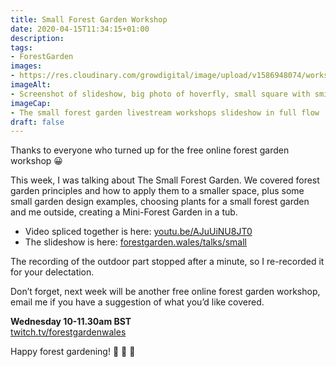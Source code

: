 ```yaml
---
title: Small Forest Garden Workshop
date: 2020-04-15T11:34:15+01:00
description: 
tags: 
- ForestGarden
images: 
- https://res.cloudinary.com/growdigital/image/upload/v1586948074/workshop-small-200415.jpg
imageAlt:
- Screenshot of slideshow, big photo of hoverfly, small square with smirking face
imageCap:
- The small forest garden livestream workshops slideshow in full flow
draft: false
---
```


Thanks to everyone who turned up for the free online forest garden workshop 😀

This week, I was talking about The Small Forest Garden. We covered forest garden principles and how to apply them to a smaller space, plus some small garden design examples, choosing plants for a small forest garden and me outside, creating a Mini-Forest Garden in a tub.

* Video spliced together is here: [youtu.be/AJuUiNU8JT0](https://www.youtube.com/watch?v=AJuUiNU8JT0)
* The slideshow is here: [forestgarden.wales/talks/small](https://www.forestgarden.wales/talks/small/)

The recording of the outdoor part stopped after a minute, so I re-recorded it for your delectation.

Don’t forget, next week will be another free online forest garden workshop, email me if you have a suggestion of what you’d like covered.

**Wednesday 10-11.30am BST**  
[twitch.tv/forestgardenwales](https://www.twitch.tv/forestgardenwales)

Happy forest gardening! 🙂 🌳 💚
